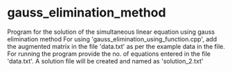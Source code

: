 # gauss_elimination_method
Program for the solution of the simultaneous linear equation using gauss elimination method
For using 'gauss_elimination_using_function.cpp', add the augmented matrix in the file 'data.txt' as per the example data in the file. For running the program provide the no. of equations entered in the file 'data.txt'.
A solution file will be created and named as 'solution_2.txt'
